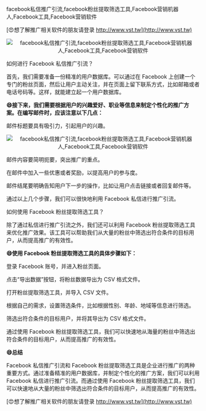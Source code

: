 facebook私信推广引流,facebook粉丝提取筛选工具,Facebook营销机器人,Facebook工具,Facebook营销软件

[😍想了解推广相关软件的朋友请登录 http://www.vst.tw](http://www.vst.tw)

 <center><img src="https://vst.tw/MP4/tuiguang/png/3.png" alt="facebook私信推广引流,facebook粉丝提取筛选工具,Facebook营销机器人,Facebook工具,Facebook营销软件"></center>

如何进行 Facebook 私信推广引流？

首先，我们需要准备一份精准的用户数据库。可以通过在 Facebook 上创建一个专门的粉丝页面，然后让用户主动关注，并在页面上留下联系方式，比如邮箱或者电话号码等。这样，就能建立起一个用户数据库。

**😄接下来，我们需要根据用户的兴趣爱好、职业等信息来制定个性化的推广方案。在编写邮件时，应该注意以下几点：**

邮件标题要具有吸引力，引起用户的兴趣。

 <center><img src="https://vst.tw/MP4/tuiguang/png/3.png" alt="facebook私信推广引流,facebook粉丝提取筛选工具,Facebook营销机器人,Facebook工具,Facebook营销软件"></center>

邮件内容要简明扼要，突出推广的重点。

在邮件中加入一些优惠或者奖励，以提高用户的参与度。

邮件结尾要明确告知用户下一步的操作，比如让用户点击链接或者回复邮件等。

通过以上几个步骤，我们可以很快地利用 Facebook 私信进行推广引流。

如何使用 Facebook 粉丝提取筛选工具？

除了通过私信进行推广引流之外，我们还可以利用 Facebook 粉丝提取筛选工具来优化推广效果。该工具可以帮助我们从大量的粉丝中筛选出符合条件的目标用户，从而提高推广的有效性。

**😄使用 Facebook 粉丝提取筛选工具的具体步骤如下：**

登录 Facebook 账号，并进入粉丝页面。

点击“导出数据”按钮，将粉丝数据导出为 CSV 格式文件。

打开粉丝提取筛选工具，并导入 CSV 文件。

根据自己的需求，设置筛选条件，比如根据性别、年龄、地域等信息进行筛选。

筛选出符合条件的目标用户，并将其导出为 CSV 格式文件。

通过使用 Facebook 粉丝提取筛选工具，我们可以快速地从海量的粉丝中筛选出符合条件的目标用户，从而提高推广的有效性。

**😄总结**

Facebook 私信推广引流和 Facebook 粉丝提取筛选工具是企业进行推广的两种重要方式。通过准备精准的用户数据库，并制定个性化的推广方案，我们可以利用 Facebook 私信进行推广引流。而通过使用 Facebook 粉丝提取筛选工具，我们可以快速地从大量的粉丝中筛选出符合条件的目标用户，从而提高推广的有效性。

[😍想了解推广相关软件的朋友请登录 http://www.vst.tw](http://www.vst.tw)



